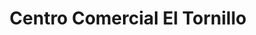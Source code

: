 ---
title: "Centro Comercial El Tornillo"
url: /puerto-la-cruz/centro-comercial-el-tornillo/
shop: centro comercial
---